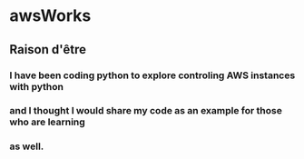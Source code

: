 # awsWorks
##
## Raison d'être 
###
### I have been coding python to explore controling AWS instances with python
### and I thought I would share my code as an example for those who are learning
### as well. 
###
